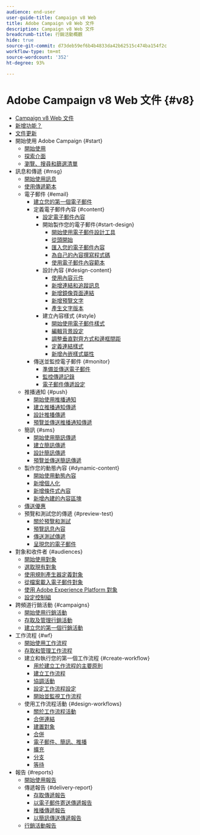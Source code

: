 ```yaml
---
audience: end-user
user-guide-title: Campaign v8 Web
title: Adobe Campaign v8 Web 文件
description: Campaign v8 Web 文件
breadcrumb-title: 行銷活動概觀
hide: true
source-git-commit: d73deb59ef6b4b4833da42b62515c474ba154f2c
workflow-type: tm+mt
source-wordcount: '352'
ht-degree: 93%

---
```



# Adobe Campaign v8 Web 文件 {#v8}

+ [Campaign v8 Web 文件](campaign-web-home.md)
+ [新增功能？](rn/whats-new.md)
+ [文件更新](rn/documentation-updates.md)
+ 開始使用 Adobe Campaign {#start}
   + [開始使用](get-started/get-started.md)
   + [探索介面](get-started/user-interface.md)
   + [瀏覽、搜尋和篩選清單](get-started/list-filters.md)
+ 訊息和傳遞 {#msg}
   + [開始使用訊息](msg/gs-messages.md)
   + [使用傳遞範本](msg/delivery-template.md)
   + 電子郵件 {#email}
      + [建立您的第一個電子郵件](email/create-email.md)
      + 定義電子郵件內容 {#content}
         + [設定電子郵件內容](content/edit-content.md)
         + 開始製作您的電子郵件{#start-design}
            + [開始使用電子郵件設計工具](content/get-started-email-designer.md)
            + [從頭開始](content/create-email-content.md)
            + [匯入您的電子郵件內容](content/existing-content.md)
            + [為自己的內容撰寫程式碼](content/code-content.md)
            + [使用電子郵件內容範本](content/email-sample-templates.md)
         + 設計內容 {#design-content}
            + [使用內容元件](content/content-components.md)
            + [新增連結和追蹤訊息](content/message-tracking.md)
            + [新增鏡像頁面連結](content/mirror-page.md)
            + [新增預覽文字](content/preheader.md)
            + [產生文字版本](content/text-version-email.md)
         + 建立內容樣式 {#style}
            + [開始使用電子郵件樣式](content/get-started-email-style.md)
            + [編輯背景設定](content/backgrounds.md)
            + [調整垂直對齊方式和邊框間距](content/alignment-and-padding.md)
            + [定義連結樣式](content/styling-links.md)
            + [新增內嵌樣式屬性](content/inline-styling.md)
      + 傳送並監控電子郵件 {#monitor}
         + [準備並傳送電子郵件](monitor/prepare-send.md)
         + [監控傳遞記錄](monitor/delivery-logs.md)
         + [電子郵件傳遞設定](advanced-settings/delivery-settings.md)
   + 推播通知 {#push}
      + [開始使用推播通知](push/gs-push.md)
      + [建立推播通知傳遞](push/create-push.md)
      + [設計推播傳遞](push/content-push.md)
      + [預覽並傳送推播通知傳遞](push/send-push.md)
   + 簡訊 {#sms}
      + [開始使用簡訊傳遞](sms/gs-sms.md)
      + [建立簡訊傳遞](sms/create-sms.md)
      + [設計簡訊傳遞](sms/content-sms.md)
      + [預覽並傳送簡訊傳遞](sms/send-sms.md)
   + 製作您的動態內容 {#dynamic-content}
      + [開始使用動態內容](personalization/gs-personalization.md)
      + [新增個人化](personalization/personalize.md)
      + [新增條件式內容](personalization/conditions.md)
      + [新增內建的內容區塊](personalization/content-blocks.md)
   + [傳送優惠](content/offers.md)
   + 預覽和測試您的傳遞 {#preview-test}
      + [關於預覽和測試](preview-test/preview-test.md)
      + [預覽訊息內容](preview-test/preview-content.md)
      + [傳送測試傳遞](preview-test/proofs.md)
      + [呈現您的電子郵件](preview-test/email-rendering.md)
+ 對象和收件者 {#audiences}
   + [開始使用對象](audience/about-audiences.md)
   + [選取現有對象](audience/add-audience.md)
   + [使用規則產生器定義對象](audience/segment-builder.md)
   + [從檔案載入電子郵件對象](audience/file-audience.md)
   + [使用 Adobe Experience Platform 對象](audience/aep-audience.md)
   + [設定控制組](audience/control-group.md)
+ 跨頻道行銷活動 {#campaigns}
   + [開始使用行銷活動](campaigns/gs-campaigns.md)
   + [存取及管理行銷活動](campaigns/manage-campaigns.md)
   + [建立您的第一個行銷活動](campaigns/create-campaigns.md)
+ 工作流程 {#wf}
   + [開始使用工作流程](workflows/gs-workflows.md)
   + [存取和管理工作流程](workflows/access-monitor.md)
   + 建立和執行您的第一個工作流程 {#create-workflow}
      + [用於建立工作流程的主要原則](workflows/gs-workflow-creation.md)
      + [建立工作流程](workflows/create-workflow.md)
      + [協調活動](workflows/orchestrate-activities.md)
      + [設定工作流程設定](workflows/workflow-settings.md)
      + [開始並監視工作流程](workflows/start-monitor-workflows.md)
   + 使用工作流程活動 {#design-workflows}
      + [關於工作流程活動](workflows/activities/about-activities.md)
      + [合併連結](workflows/activities/and-join.md)
      + [建置對象](workflows/activities/build-audience.md)
      + [合併](workflows/activities/combine.md)
      + [電子郵件、簡訊、推播](workflows/activities/channels.md)
      + [擴充](workflows/activities/enrichment.md)
      + [分支](workflows/activities/fork.md)
      + [等待](workflows/activities/wait.md)
+ 報告 {#reports}
   + [開始使用報告](reporting/gs-reports.md)
   + 傳遞報告 {#delivery-report}
      + [存取傳遞報告 ](reporting/delivery-reports.md)
      + [以電子郵件寄送傳遞報告 ](reporting/email-report.md)
      + [推播傳遞報告 ](reporting/push-report.md)
      + [以簡訊傳送傳遞報告](reporting/sms-report.md)
   + [行銷活動報告](reporting/campaign-reports.md)

